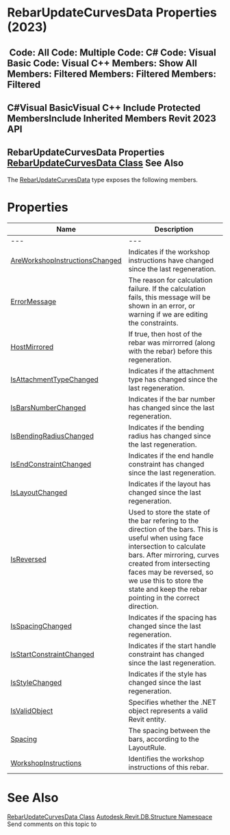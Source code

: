 # RebarUpdateCurvesData Properties (2023)

﻿
 Code: All Code: Multiple Code: C# Code: Visual Basic Code: Visual C++  Members: Show All Members: Filtered Members: Filtered Members: Filtered   
---  
C#Visual BasicVisual C++
Include Protected MembersInclude Inherited Members
Revit 2023 API  
---  
RebarUpdateCurvesData Properties  
[RebarUpdateCurvesData Class](ff847aea-8397-8b79-b039-16a72e479c9f.md "RebarUpdateCurvesData Class") See Also  
---  
The [RebarUpdateCurvesData](ff847aea-8397-8b79-b039-16a72e479c9f.md "RebarUpdateCurvesData Class") type exposes the following members.
# Properties
| Name | Description |
| --- | --- |
| --- | --- | --- |
| [AreWorkshopInstructionsChanged](4edc3d5e-dd8c-5549-6766-03319c538b7c.md "AreWorkshopInstructionsChanged Property") | Indicates if the workshop instructions have changed since the last regeneration. |
| [ErrorMessage](858682bf-3961-9f2b-c515-6b6178ca7f36.md "ErrorMessage Property") | The reason for calculation failure. If the calculation fails, this message will be shown in an error, or warning if we are editing the constraints. |
| [HostMirrored](7e5256ff-5025-9091-5056-c2261eadbc71.md "HostMirrored Property") | If true, then host of the rebar was mirrorred (along with the rebar) before this regeneration. |
| [IsAttachmentTypeChanged](a4e69222-df6f-43e8-d771-8057ede14f59.md "IsAttachmentTypeChanged Property") | Indicates if the attachment type has changed since the last regeneration. |
| [IsBarsNumberChanged](f9c25fd6-9a2b-3256-87f5-5263b81b50ae.md "IsBarsNumberChanged Property") | Indicates if the bar number has changed since the last regeneration. |
| [IsBendingRadiusChanged](b2d9fe7c-8574-cbd1-649b-f85e323c9023.md "IsBendingRadiusChanged Property") | Indicates if the bending radius has changed since the last regeneration. |
| [IsEndConstraintChanged](e0f39d9d-c6f6-6171-2417-f8955fd9df48.md "IsEndConstraintChanged Property") | Indicates if the end handle constraint has changed since the last regeneration. |
| [IsLayoutChanged](e899e410-1146-0999-bcf7-9c2654edf8cd.md "IsLayoutChanged Property") | Indicates if the layout has changed since the last regeneration. |
| [IsReversed](e58025cb-84de-5dd2-afe6-92d811500f16.md "IsReversed Property") | Used to store the state of the bar refering to the direction of the bars. This is useful when using face intersection to calculate bars. After mirroring, curves created from intersecting faces may be reversed, so we use this to store the state and keep the rebar pointing in the correct direction. |
| [IsSpacingChanged](a0777387-3afd-8563-8787-df3b09f68b8f.md "IsSpacingChanged Property") | Indicates if the spacing has changed since the last regeneration. |
| [IsStartConstraintChanged](8d7fd7b3-4a9a-bd4a-0dbd-83a7842e4e1b.md "IsStartConstraintChanged Property") | Indicates if the start handle constraint has changed since the last regeneration. |
| [IsStyleChanged](f3703d7b-9bbc-3e47-2cf8-d859018f29a0.md "IsStyleChanged Property") | Indicates if the style has changed since the last regeneration. |
| [IsValidObject](d2640a19-317e-b66d-c8e5-47a321eca59e.md "IsValidObject Property") | Specifies whether the .NET object represents a valid Revit entity. |
| [Spacing](56add314-9f76-d2bd-afa7-fa9fed067ef3.md "Spacing Property") | The spacing between the bars, according to the LayoutRule. |
| [WorkshopInstructions](6daee31b-85cf-d7f0-1c96-13d3a13a3bc0.md "WorkshopInstructions Property") | Identifies the workshop instructions of this rebar. |

# See Also
[RebarUpdateCurvesData Class](ff847aea-8397-8b79-b039-16a72e479c9f.md "RebarUpdateCurvesData Class")
[Autodesk.Revit.DB.Structure Namespace](d586b341-f687-9d90-e96d-255806b7d4fc.md "Autodesk.Revit.DB.Structure Namespace")
Send comments on this topic to 